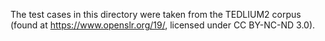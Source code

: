 The test cases in this directory were taken from the TEDLIUM2 corpus (found at https://www.openslr.org/19/, licensed under CC BY-NC-ND 3.0).
